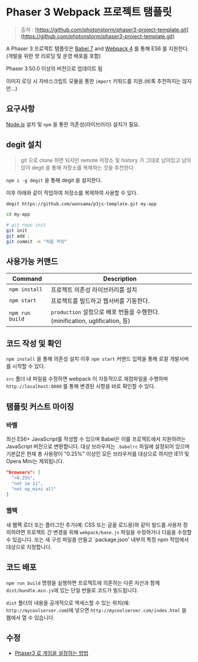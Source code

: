 # Phaser 3 Webpack 프로젝트 탬플릿

> 출처 : [https://github.com/photonstorm/phaser3-project-template.git](https://github.com/photonstorm/phaser3-project-template.git)

A Phaser 3 프로젝트 탬플릿은 [Babel 7](https://babeljs.io/) and [Webpack 4](https://webpack.js.org/) 를 통해 ES6 를 지원한다. (개발을 위한 핫 리로딩 및 운영 배포를 포함)

Phaser 3.50.0 이상의 버전으로 업데이트 됨

이미지 로딩 시 자바스크립트 모듈을 통한 `import`  키워드를 지원.(비록 추천하지는 않지만...)

## 요구사항

[Node.js](https://nodejs.org) 설치 및 `npm` 을 통한 의존성(라이브러리) 설치가 필요.

## degit 설치

> git 으로 clone 하면 되지만 remote 저장소 및 history 가 그대로 남아있고 남아 있어 degit 을 통해 저장소를 복제하는 것을 추천한다

`npm i -g degit` 을 통해 degit 을 설치한다.

이후 아래와 같이 작업하여 저장소를 복제하여 사용할 수 있다.

```sh
degit https://github.com/wonsama/p3js-template.git my-app

cd my-app

# git repo init
git init
git add .
git commit -m "처음 커밋"
```

## 사용가능 커맨드

| Command | Description |
|---------|-------------|
| `npm install` | 프로젝트 의존성 라이브러리를 설치 |
| `npm start` | 프로젝트를 빌드하고 웹서버를 기동한다. |
| `npm run build` | `production` 설정으로 배포 번들을 수행한다. (minification, uglification, 등) |

## 코드 작성 및 확인

`npm install` 을 통해 의존성 설치 이후 `npm start` 커맨드 입력을 통해 로컬 개발서버를 시작할 수 있다.

`src` 폴더 내 파일을 수정하면 webpack 이 자동적으로 재컴파일을 수행하며 `http://localhost:8080` 를 통해 변경된 사항을 바로 확인할 수 있다.

## 탬플릿 커스트 마이징

### 바벨

최신 ES6+ JavaScript를 작성할 수 있으며 Babel은 이를 프로젝트에서 지원하려는 JavaScript 버전으로 변환합니다. 대상 브라우저는 `.babelrc` 파일에 설정되어 있으며 기본값은 현재 총 사용량이 "0.25%" 이상인 모든 브라우저를 대상으로 하지만 IE11 및 Opera Mini는 제외됩니다.

```json
"browsers": [
  ">0.25%",
  "not ie 11",
  "not op_mini all"
]
 ```

### 웹팩

새 웹팩 로더 또는 플러그인 추가(예: CSS 또는 글꼴 로드용)와 같이 빌드를 사용자 정의하려면 프로젝트 간 변경을 위해 `webpack/base.js` 파일을 수정하거나 다음을 수정할 수 있습니다. 또는 새 구성 파일을 만들고 `package.json' 내부의 특정 npm 작업에서 대상으로 지정합니다.

## 코드 배포

`npm run build` 명령을 실행하면 프로젝트에 의존하는 다른 자산과 함께 `dist/bundle.min.js`에 있는 단일 번들로 코드가 빌드됩니다.

`dist` 폴더의 내용을 공개적으로 액세스할 수 있는 위치(예: `http://mycoolserver.com`)에 넣으면 `http://mycoolserver.com/index.html` 을 웹에서 열 수 있습니다.

## 수정

* [Phaser3 로 게임을 설정하는 방법](https://www.youtube.com/watch?v=bo3BNf3XDNc)